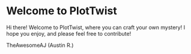 # Welcome to PlotTwist

Hi there! Welcome to PlotTwist, where you can craft your own mystery! I hope you enjoy, and please feel free to contribute!

TheAwesomeAJ (Austin R.)